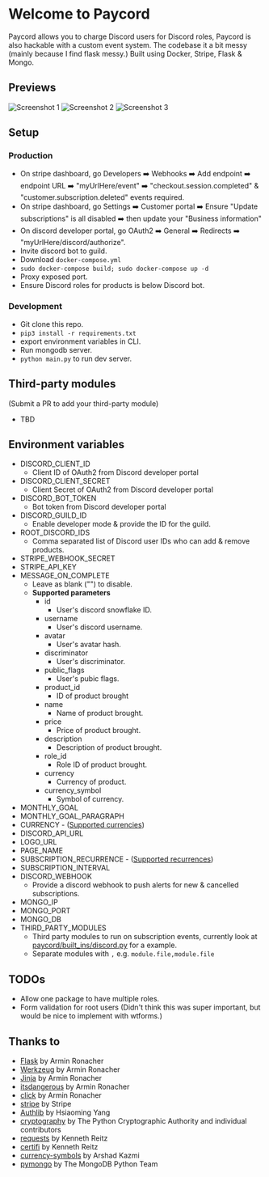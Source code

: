 # Welcome to Paycord
Paycord allows you to charge Discord users for Discord roles, Paycord is also hackable with a custom event system. The codebase it a bit messy (mainly because I find flask messy.) Built using Docker, Stripe, Flask & Mongo.

## Previews
![Screenshot 1](https://i.imgur.com/brlMepv.png)
![Screenshot 2](https://i.imgur.com/vVxEAp2.png)
![Screenshot 3](https://i.imgur.com/qY8AGHQ.png)

## Setup
### Production
- On stripe dashboard, go Developers ➡️ Webhooks ➡️ Add endpoint ➡️ endpoint URL ➡️ "myUrlHere/event" ➡️ "checkout.session.completed" & "customer.subscription.deleted" events required.
- On stripe dashboard, go Settings ➡️ Customer portal ➡️ Ensure "Update subscriptions" is all disabled ➡️ then update your "Business information"
- On discord developer portal, go OAuth2 ➡️ General ➡️ Redirects ➡️ "myUrlHere/discord/authorize".
- Invite discord bot to guild.
- Download `docker-compose.yml`
- `sudo docker-compose build; sudo docker-compose up -d`
- Proxy exposed port.
- Ensure Discord roles for products is below Discord bot.
### Development
- Git clone this repo.
- `pip3 install -r requirements.txt`
- export environment variables in CLI.
- Run mongodb server.
- `python main.py` to run dev server.

## Third-party modules
(Submit a PR to add your third-party module)
- TBD

## Environment variables
- DISCORD_CLIENT_ID
    - Client ID of OAuth2 from Discord developer portal
- DISCORD_CLIENT_SECRET
    - Client Secret of OAuth2 from Discord developer portal
- DISCORD_BOT_TOKEN
    - Bot token from Discord developer portal
- DISCORD_GUILD_ID
    - Enable developer mode & provide the ID for the guild.
- ROOT_DISCORD_IDS
    - Comma separated list of Discord user IDs who can add & remove products.
- STRIPE_WEBHOOK_SECRET
- STRIPE_API_KEY
- MESSAGE_ON_COMPLETE
    - Leave as blank ("") to disable.
    - **Supported parameters**
        - id
            - User's discord snowflake ID.
        - username
            - User's discord username.
        - avatar
            - User's avatar hash.
        - discriminator
            - User's discriminator.
        - public_flags
            - User's pubic flags.
        - product_id
            - ID of product brought
        - name
            - Name of product brought.
        - price
            - Price of product brought.
        - description
            - Description of product brought.
        - role_id
            - Role ID of product brought.
        - currency
            - Currency of product.
        - currency_symbol
            - Symbol of currency.
- MONTHLY_GOAL
- MONTHLY_GOAL_PARAGRAPH
- CURRENCY - ([Supported currencies](https://stripe.com/docs/currencies))
- DISCORD_API_URL
- LOGO_URL
- PAGE_NAME
- SUBSCRIPTION_RECURRENCE - ([Supported recurrences](https://stripe.com/docs/api/prices/object#price_object-recurring))
- SUBSCRIPTION_INTERVAL
- DISCORD_WEBHOOK
    - Provide a discord webhook to push alerts for new & cancelled subscriptions.
- MONGO_IP
- MONGO_PORT
- MONGO_DB
- THIRD_PARTY_MODULES
    - Third party modules to run on subscription events, currently look at [paycord/built_ins/discord.py](/paycord/built_ins/discord.py) for a example.
    - Separate modules with `,` e.g. `module.file,module.file`

## TODOs
- Allow one package to have multiple roles.
- Form validation for root users (Didn't think this was super important, but would be nice to implement with wtforms.)

## Thanks to
- [Flask](https://pypi.org/project/Flask/) by Armin Ronacher
- [Werkzeug](https://pypi.org/project/Werkzeug/) by Armin Ronacher
- [Jinja](https://pypi.org/project/Jinja/) by Armin Ronacher
- [itsdangerous](https://pypi.org/project/itsdangerous/) by Armin Ronacher
- [click](https://pypi.org/project/click/) by Armin Ronacher
- [stripe](https://pypi.org/project/stripe/) by Stripe
- [Authlib](https://pypi.org/project/Authlib/) by Hsiaoming Yang
- [cryptography](https://pypi.org/project/cryptography/) by The Python Cryptographic Authority and individual contributors
- [requests](https://pypi.org/project/requests/) by Kenneth Reitz
- [certifi](https://pypi.org/project/certifi/) by Kenneth Reitz
- [currency-symbols](https://pypi.org/project/currency-symbols/) by Arshad Kazmi
- [pymongo](https://pypi.org/project/pymongo/) by The MongoDB Python Team
